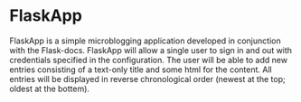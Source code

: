 FlaskApp
========
FlaskApp is a simple microblogging application developed in conjunction with the Flask-docs. FlaskApp will allow a single user to sign in and out with credentials specified in the configuration. The user will be able to add new entries consisting of a text-only title and some html for the content. All entries will be displayed in reverse chronological order (newest at the top; oldest at the bottem).